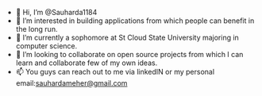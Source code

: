 - 👋 Hi, I’m @Sauharda1184
- 👀 I’m interested in building applications from which people can benefit in the long run.
- 🌱 I’m currently a sophomore at St Cloud State University majoring in computer science.
- 💞️ I’m looking to collaborate on open source projects from which I can learn and collaborate few of my own ideas.
- 📫 You guys can reach out to me via linkedIN or my personal email:sauhardameher@gmail.com

<!---
Sauharda1184/Sauharda1184 is a ✨ special ✨ repository because its `README.md` (this file) appears on your GitHub profile.
You can click the Preview link to take a look at your changes.
--->
